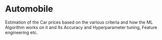 # Automobile
Estimation of the Car prices based on the various criteria and how the ML Algorithm works on it and Its Accuracy and Hyperparameter tuning, Feature engineering etc.
